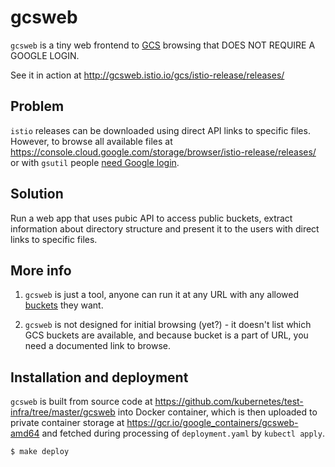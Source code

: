 # gcsweb

`gcsweb` is a tiny web frontend to [GCS](https://cloud.google.com/storage/docs/) browsing that DOES NOT REQUIRE A GOOGLE LOGIN.

See it in action at <http://gcsweb.istio.io/gcs/istio-release/releases/>

## Problem

`istio` releases can be downloaded using direct API links to specific
files. However, to browse all available files at
<https://console.cloud.google.com/storage/browser/istio-release/releases/>
or with `gsutil` people
[need Google login](https://cloud.google.com/storage/docs/access-public-data).

## Solution

Run a web app that uses pubic API to access public buckets, extract
information about directory structure and present it to the users with direct
links to specific files.

## More info

1. `gcsweb` is just a tool, anyone can run it at any URL with any allowed
[buckets](https://cloud.google.com/storage/docs/key-terms#buckets) they want.

1. `gcsweb` is not designed for initial browsing (yet?) - it doesn't list
which GCS buckets are available, and because bucket is a part of URL, you
need a documented link to browse.

## Installation and deployment

`gcsweb` is built from source code at
<https://github.com/kubernetes/test-infra/tree/master/gcsweb> into Docker
container, which is then uploaded to private container storage at
<https://gcr.io/google_containers/gcsweb-amd64> and fetched during processing
of `deployment.yaml` by `kubectl apply`.

```bash
$ make deploy
```
